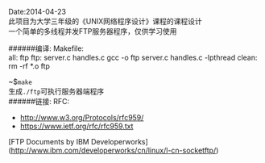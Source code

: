 Date:2014-04-23</br>
此项目为大学三年级的《UNIX网络程序设计》课程的课程设计</br>
一个简单的多线程并发FTP服务器程序，仅供学习使用 </br>

######编译:
Makefile:</br>
all: ftp
ftp: server.c handles.c
    gcc -o ftp server.c handles.c -lpthread
clean:
    rm -rf *.o ftp

~$`make` </br>
生成`./ftp`可执行服务器端程序</br>
######链接:
RFC:
* http://www.w3.org/Protocols/rfc959/
* https://www.ietf.org/rfc/rfc959.txt

[FTP Documents by IBM Developerworks] (http://www.ibm.com/developerworks/cn/linux/l-cn-socketftp/) </br>
